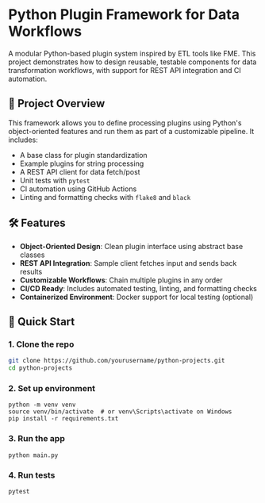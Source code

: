 # Python Plugin Framework for Data Workflows

A modular Python-based plugin system inspired by ETL tools like FME. This project demonstrates how to design reusable, testable components for data transformation workflows, with support for REST API integration and CI automation.

## 📌 Project Overview

This framework allows you to define processing plugins using Python's object-oriented features and run them as part of a customizable pipeline. It includes:

- A base class for plugin standardization
- Example plugins for string processing
- A REST API client for data fetch/post
- Unit tests with `pytest`
- CI automation using GitHub Actions
- Linting and formatting checks with `flake8` and `black`

## 🛠 Features

- **Object-Oriented Design**: Clean plugin interface using abstract base classes
- **REST API Integration**: Sample client fetches input and sends back results
- **Customizable Workflows**: Chain multiple plugins in any order
- **CI/CD Ready**: Includes automated testing, linting, and formatting checks
- **Containerized Environment**: Docker support for local testing (optional)

## 🚀 Quick Start

### 1. Clone the repo
```bash
git clone https://github.com/yourusername/python-projects.git
cd python-projects
```
### 2. Set up environment
```
python -m venv venv
source venv/bin/activate  # or venv\Scripts\activate on Windows
pip install -r requirements.txt
```
### 3. Run the app
```
python main.py
```
### 4. Run tests
```
pytest
```
